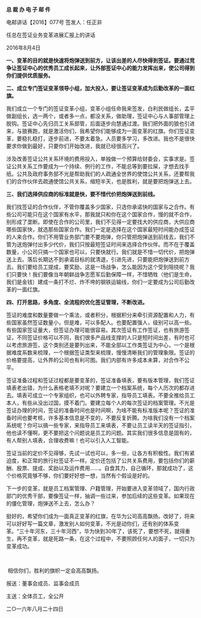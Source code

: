 **总 裁 办 电 子 邮 件**

 

电邮讲话【2016】077号           签发人：任正非 

任总在签证业务变革进展汇报上的讲话

2016年8月4日

**一、变革的目的就是快速将炮弹送到前方，让该出差的人尽快得到签证。要通过竞争让签证中心的优秀员工成长起来，让外部签证中心的能力发挥出来，使公司得到你们提供优质服务。**

**二、成立专门签证变革领导小组，加大投入，要让签证变革成为后勤改革的一面红旗。**

我们成立一个专门的签证变革小组，变革小组任命我来签发，白利民做组长，孟平做副组长，选一两个，或者多一点，都没关系，做助理，签证中心与人事部管理上脱钩。签证中心先归员工关系部管，后面逐步向慧通过渡。我们把外面的狼也引进来，与狼赛跑，就是激活你们，我希望你们能够成为一面变革的红旗。你们签证变革，要稳扎稳打，逐步前进，不要太着急。人员要多学习，多改进。我也不是很快要求你做到最好，只要你们开始改进，我就已经很高兴了。

涉及改善签证公共关系环境的费用投入，单独做一个预算给财委会，实事求是。签证公共关系工作要成为一个持续、例行的工作，不能总等到要拉屎，才想去找手纸。公共及政府事务部不光是帮助我们的人疏通全世界的使馆公共关系，还要帮我们的合作伙伴去疏通使馆公共关系，缩短半天，也是胜利，就是要把炮弹送上去。

**三、我们选择供应商的标准就是快，要不惜代价把炮弹送到前线。**

我们找签证的合作伙伴，不管你覆盖多少国家，只选你承诺快的国家与之合作。有些公司可能只在这个国家有水平，那我就只和你在这个国家合作，慢的就不合作，别形成了垄断。即使在合作的公司里，我们不见得一定要找大的供应商，大供应商哪些国家快，就选那些国家合作。我们一定是选择在这个国家最短时间能办成签证的人来合作。你们不用管业务部门要不要炮弹，你只管把炮弹送到前线去，我们不管为送炮弹付出多少代价，我们只按最短签证时间来选择合作伙伴。而不在于覆盖数量，小公司只搞一个国家也可以，只要快就行。我们就是不惜一切代价，把炮弹送上去。落后长期达不到承诺目标的就清退，引进先进，只要能把炮弹送到前方去。我们要给员工提成，要奖励，这是一场战争，怎么能因为这个受到阻挠呢？我们只要快！我们要像当年朝鲜战争志愿军后勤保障一样，不惜牺牲（他们是生命，我们是金钱）建成一条打不烂、炸不垮的钢铁运输线，你们一定要成为公司后勤改革的一面红旗。

**四、打开思路，多角度、全流程的优化签证管理，不断改进。**

签证的难度和数量要做一个乘法，或者积分，根据积分来牵引资源配置和人力，有些国家虽然签证数量小，但是难，可以多配人。也要配置强人，级别可以高一些。有些国家签证量大，但签证办理可能很容易。其次签证有工作签证，也有旅游签证，不同签证价格可以不同，我们很多产品线支撑的人只是短时间出差，有时也可以考虑旅游签，这个类别还是要列出来，不能全部以工作类签证为中心，一个是根据难度系数来梳理，一个根据签证类型来梳理，慢慢清晰我们的管理象限。签证的价格要提高，让外界的公司也有利可图。我们内部有许多成本未算，对合作不公平。

签证准备过程和签证过程都是要变革的，签证准备填表，要有版本管理，我们签证填表老出错，为什么表格老填不对呢？要建立一个档案系统，每个人历次的都存进去。填表可成立一个专家组织，也可以外聘专家，指导员工填表。不要全推给员工本人，有些从没出过国，摸不着门。要建立每个人的每次签证的档案管理。不光是签证办理的时间，签证的准备时间也是时间啊，为啥不能有标准版本呢？签证的准备时间也要考核，许多基本信息是不变的，不要反复折腾。为啥我们没有一个档案系统呢？你可以搞一些专家，来指导员工来填表，不要让员工读半天的签证指引，他也读不懂啊，更不要把这个问题说是员工的问题。其实我们很多信息是固有的，有人帮别人填表，合理收费嘛！也可以引入人工智能。

签证当前的定价不见得够，先试一试也可以，多一些，让各方有积极性。我们有紧迫度，和正常的旅行社签证不一样。定价还包括了公共关系费用，要包括你们的薪酬、股票、提成、奖励以及运作费用……。自食其力，自己循环，那就成功了，这个价格究竟够不够，你们要好好想一想，当然有个假设是好的。

下一步的变革，就是员工档案管理、户籍管理，开始要进入变革领域了，国内行政部门的优秀干部，要像签证一样，抽调一些过来，参加后续的这些变革。如果现在的僵化管理，炮弹送不上去，怎么办？

挺好的，希望你们成为一面真正变革的红旗，在华为公司高高飘扬。改好了，将来可以好好写一篇文章，激发别人如何变革，不光是动你们，还有别的体系变革。“三十年河东，三十年河西”，华为快到30年了，该死了，要想不死，就得重生，再不变革，就是死路一条，在这个过程中，不要照顾任何人的面子，一切只为变革成功。

​       

​       相信你们，胜利的旗帜一定会高高飘扬。

 





报送：董事会成员、监事会成员

主送：全体员工，全公开

二○一六年八月二十四日